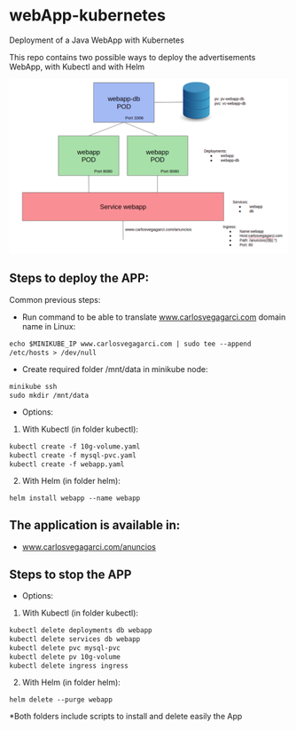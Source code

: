 # webApp-kubernetes
Deployment of a Java WebApp with Kubernetes

This repo contains two possible ways to deploy the advertisements WebApp, with Kubectl and with Helm

![Deployment of the app](images/app.png)

## Steps to deploy the APP:

Common previous steps:
* Run command to be able to translate www.carlosvegagarci.com domain name in Linux:

~~~
echo $MINIKUBE_IP www.carlosvegagarci.com | sudo tee --append /etc/hosts > /dev/null
~~~

* Create required folder /mnt/data in minikube node:
~~~
minikube ssh
sudo mkdir /mnt/data
~~~
* Options:
1. With Kubectl (in folder kubectl):
~~~
kubectl create -f 10g-volume.yaml
kubectl create -f mysql-pvc.yaml
kubectl create -f webapp.yaml
~~~
2. With Helm (in folder helm):
~~~
helm install webapp --name webapp
~~~
    
## The application is available in:
* www.carlosvegagarci.com/anuncios

## Steps to stop the APP
* Options:
1. With Kubectl (in folder kubectl):
~~~
kubectl delete deployments db webapp
kubectl delete services db webapp
kubectl delete pvc mysql-pvc
kubectl delete pv 10g-volume
kubectl delete ingress ingress
~~~
2. With Helm (in folder helm):
~~~
helm delete --purge webapp
~~~

*Both folders include scripts to install and delete easily the App
